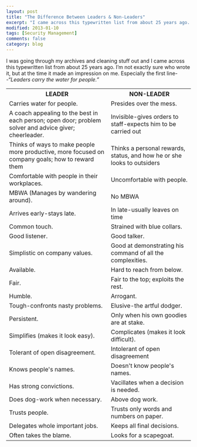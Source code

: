 ```yaml
---
layout: post
title: "The Difference Between Leaders & Non-Leaders"
excerpt: "I came across this typewritten list from about 25 years ago. I’m not exactly sure who wrote it, but at the time it made an impression on me."
modified: 2013-01-10
tags: [Security Management]
comments: false
category: blog
---
```


I was going through my archives and cleaning stuff out and I came across this typewritten list from about 25 years ago. I’m not exactly sure who wrote it, but at the time it made an impression on me. Especially the first line<em>--“Leaders carry the water for people.”</em>

<table><tbody><tr><th>LEADER</th><th>NON-LEADER</th></tr>
<tr><td>Carries water for people.</td><td>Presides over the mess.</td></tr>
<tr><td>A coach appealing to the best in each person; open door; problem solver and advice giver; cheerleader.</td><td>Invisible-gives orders to staff-expects him to be carried out</td></tr>
<tr><td>Thinks of ways to make people more productive, more focused on company goals; how to reward them</td><td>Thinks a personal rewards, status, and how he or she looks to outsiders</td></tr>
<tr><td>Comfortable with people in their workplaces.</td><td>Uncomfortable with people.</td></tr>
<tr><td>MBWA (Manages by wandering around).</td><td>No MBWA</td></tr>
<tr><td>Arrives early-stays late.</td><td>In late-usually leaves on time</td></tr>
<tr><td>Common touch.</td><td>Strained with blue collars.</td></tr>
<tr><td>Good listener.</td><td>Good talker.</td></tr>
<tr><td>Simplistic on company values.</td><td>Good at demonstrating his command of all the complexities.</td></tr>
<tr><td>Available.</td><td>Hard to reach from below.</td></tr>
<tr><td>Fair.</td><td>Fair to the top; exploits the rest.</td></tr>
<tr><td>Humble.</td><td>Arrogant.</td></tr>
<tr><td>Tough-confronts nasty problems.</td><td>Elusive-the artful dodger.</td></tr>
<tr><td>Persistent.</td><td>Only when his own goodies are at stake.</td></tr>
<tr><td>Simplifies (makes it look easy).</td><td>Complicates (makes it look difficult).</td></tr>
<tr><td>Tolerant of open disagreement.</td><td>Intolerant of open disagreement</td></tr>
<tr><td>Knows people's names.</td><td>Doesn't know people's names.</td></tr>
<tr><td>Has strong convictions.</td><td>Vacillates when a decision is needed.</td></tr>
<tr><td>Does dog-work when necessary.</td><td>Above dog work.</td></tr>
<tr><td>Trusts people.</td><td>Trusts only words and numbers on paper.</td></tr>
<tr><td>Delegates whole important jobs.</td><td>Keeps all final decisions.</td></tr>
<tr><td>Often takes the blame.</td><td>Looks for a scapegoat.</td></tr>
</tbody></table>
